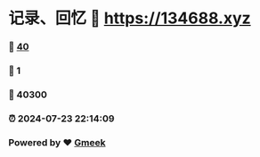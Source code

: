 # 记录、回忆 :link: https://134688.xyz 
### :page_facing_up: [40](https://134688.xyz/tag.html) 
### :speech_balloon: 1 
### :hibiscus: 40300 
### :alarm_clock: 2024-07-23 22:14:09 
### Powered by :heart: [Gmeek](https://github.com/Meekdai/Gmeek)
